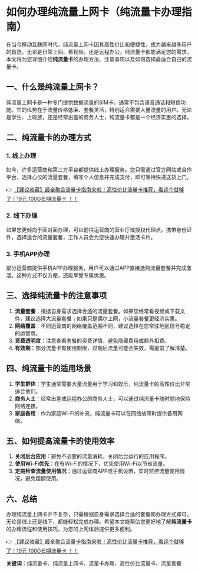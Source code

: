 # 如何办理纯流量上网卡（纯流量卡办理指南）

在当今移动互联网时代，纯流量上网卡因其高性价比和便捷性，成为越来越多用户的首选。无论是日常上网、看视频，还是远程办公，纯流量卡都能满足您的需求。本文将为您详细介绍**纯流量卡**的办理方法、注意事项以及如何选择最适合自己的流量卡。

## 一、什么是纯流量上网卡？

纯流量上网卡是一种专门提供数据流量的SIM卡，通常不包含语音通话和短信功能。它的优势在于流量价格低廉、套餐灵活，特别适合需要大量流量的用户。无论是学生、上班族，还是经常出差的商务人士，纯流量卡都是一个经济实惠的选择。

## 二、纯流量卡的办理方式

### 1. 线上办理
如今，许多运营商和第三方平台都提供线上办理服务。您只需通过官方网站或合作平台，选择心仪的流量套餐，填写个人信息并完成支付，即可等待快递送货上门。

👉 [【建议收藏】最全聚合流量卡指南来啦！高性价比流量卡推荐，看这个就够了！19元 100G长期流量卡 ！！](https://bit.ly/Liuliangka)

### 2. 线下办理
如果您更倾向于面对面办理，可以前往运营商的营业厅或授权代理点。携带身份证件，选择适合的流量套餐，工作人员会为您快速办理并激活卡片。

### 3. 手机APP办理
部分运营商提供手机APP办理服务，用户可以通过APP直接选购流量套餐并完成激活。这种方式不仅方便，还能享受专属优惠。

## 三、选择纯流量卡的注意事项

1. **流量套餐**：根据自身需求选择合适的流量套餐。如果您经常看视频或下载文件，建议选择大流量套餐；如果只是偶尔上网，小流量套餐更经济实惠。
2. **网络覆盖**：不同运营商的网络覆盖范围不同，建议选择在您常驻地区信号稳定的运营商。
3. **资费透明度**：注意查看套餐的资费详情，避免隐藏费用或额外扣费。
4. **有效期**：部分流量卡有使用期限，过期后流量可能会失效，需提前了解清楚。

## 四、纯流量卡的适用场景

1. **学生群体**：学生通常需要大量流量用于学习和娱乐，纯流量卡的高性价比非常适合他们。
2. **商务人士**：经常出差或远程办公的商务人士，可以通过纯流量卡随时随地保持网络连接。
3. **家庭备用**：作为家庭Wi-Fi的补充，纯流量卡可以在网络故障时提供备用网络。

## 五、如何提高流量卡的使用效率

1. **关闭后台应用**：避免不必要的流量消耗，关闭后台运行的应用程序。
2. **使用Wi-Fi优先**：在有Wi-Fi的情况下，优先使用Wi-Fi以节省流量。
3. **定期检查流量使用情况**：通过运营商APP或手机设置，实时监控流量使用情况，避免超额使用。

## 六、总结

办理纯流量上网卡并不复杂，只需根据自身需求选择合适的套餐和办理方式即可。无论是线上还是线下，都能轻松完成办理。希望本文能帮助您更好地了解**纯流量卡**的办理流程和使用技巧，为您的上网体验提供更多便利。

👉 [【建议收藏】最全聚合流量卡指南来啦！高性价比流量卡推荐，看这个就够了！19元 100G长期流量卡 ！！](https://bit.ly/Liuliangka)

**关键词**：纯流量卡、纯流量上网卡、流量卡办理、高性价比流量卡、流量套餐